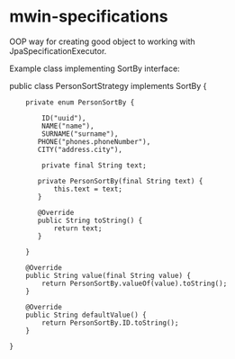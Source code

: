 # mwin-specifications
OOP way for creating good object to working with JpaSpecificationExecutor.

Example class implementing SortBy interface:

public class PersonSortStrategy implements SortBy {
```	
	private enum PersonSortBy {
	
		ID("uuid"),
		NAME("name"),
		SURNAME("surname"),
	   PHONE("phones.phoneNumber"),
	   CITY("address.city"),
	    
		private final String text;
	
	   private PersonSortBy(final String text) {
	       this.text = text;
	   }
	    
	   @Override
	   public String toString() {
	       return text;
	   }
	    
	}
    
	@Override
	public String value(final String value) {
		return PersonSortBy.valueOf(value).toString();
	}

	@Override
	public String defaultValue() {
		return PersonSortBy.ID.toString();
	}
	
}
```
